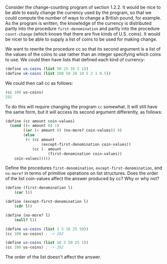 Consider the change-counting program of section 1.2.2. It would be nice to be able to easily change the currency used by the program, so that we could compute the number of ways to change a British pound, for example. As the program is written, the knowledge of the currency is distributed partly into the procedure `first-denomination` and partly into the procedure `count-change` (which knows that there are five kinds of U.S. coins). It would be nicer to be able to supply a list of coins to be used for making change.

We want to rewrite the procedure cc so that its second argument is a list of the values of the coins to use rather than an integer specifying which coins to use. We could then have lists that defined each kind of currency:

```scheme
(define us-coins (list 50 25 10 5 1))
(define uk-coins (list 100 50 20 10 5 2 1 0.5))
```

We could then call cc as follows:

```scheme
(cc 100 us-coins)
292
```

To do this will require changing the program `cc` somewhat. It will still have the same form, but it will access its second argument differently, as follows:

```scheme
(define (cc amount coin-values)
  (cond ((= amount 0) 1)
        ((or (< amount 0) (no-more? coin-values)) 0)
        (else
         (+ (cc amount
                (except-first-denomination coin-values))
            (cc (- amount
                   (first-denomination coin-values))
    coin-values)))))
```

Define the procedures `first-denomination`, `except-first-denomination`, and `no-more?` in terms of primitive operations on list structures. Does the order of the list coin-values affect the answer produced by cc? Why or why not?

```scheme
(define (first-denomination l)
    (car l))

(define (except-first-denomination l)
    (cdr l))

(define (no-more? l)
    (null? l))

(define us-coins (list 1 5 10 25 50))
(cc 100 us-coins) ; -> 292

(define us-coins (list 10 5 50 25 1))
(cc 100 us-coins) ; -> 292
```

The order of the list doesn't affect the answer.
